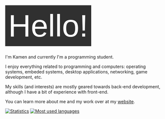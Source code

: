 # ![Hello!](https://github.com/Syndamia/Syndamia/blob/master/hello.png?raw=true)

I'm Kamen and currently I'm a programming student. 

I enjoy everything related to programming and computers: operating systems, embeded systems, desktop applications, networking, game development, etc.

My skills (and interests) are mostly geared towards back-end development, although I have a bit of experience with front-end.

You can learn more about me and my work over at my [website](https://www.syndamia.com).

[![Statistics](https://github-readme-stats.vercel.app/api?username=syndamia&show_icons=true&theme=gruvbox&include_all_commits=true&line_height=24)](https://github.com/anuraghazra/github-readme-stats)
[![Most used languages](https://github-readme-stats.vercel.app/api/top-langs/?username=syndamia&exclude_repo=Self-learning,School-Projects,LinuxMintCinnamon-setup&langs_count=8&layout=compact&theme=gruvbox)](https://github.com/anuraghazra/github-readme-stats)

